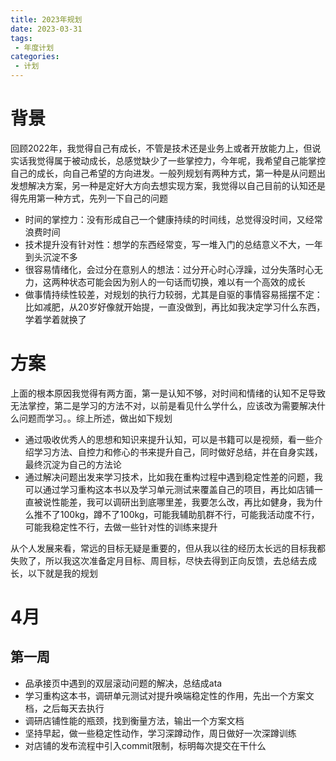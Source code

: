 ```yaml
---
title: 2023年规划
date: 2023-03-31
tags:
 - 年度计划
categories:
 - 计划
---
```

# 背景
回顾2022年，我觉得自己有成长，不管是技术还是业务上或者开放能力上，但说实话我觉得属于被动成长，总感觉缺少了一些掌控力，今年呢，我希望自己能掌控自己的成长，向自己希望的方向进发。一般列规划有两种方式，第一种是从问题出发想解决方案，另一种是定好大方向去想实现方案，我觉得以自己目前的认知还是得先用第一种方式，先列一下自己的问题
- 时间的掌控力：没有形成自己一个健康持续的时间线，总觉得没时间，又经常浪费时间
- 技术提升没有针对性：想学的东西经常变，写一堆入门的总结意义不大，一年到头沉淀不多
- 很容易情绪化，会过分在意别人的想法：过分开心时心浮躁，过分失落时心无力，这两种状态可能会因为别人的一句话而切换，难以有一个高效的成长
- 做事情持续性较差，对规划的执行力较弱，尤其是自驱的事情容易摇摆不定：比如减肥，从20岁好像就开始提，一直没做到，再比如我决定学习什么东西，学着学着就换了

# 方案
上面的根本原因我觉得有两方面，第一是认知不够，对时间和情绪的认知不足导致无法掌控，第二是学习的方法不对，以前是看见什么学什么，应该改为需要解决什么问题而学习。。综上所述，做出如下规划
- 通过吸收优秀人的思想和知识来提升认知，可以是书籍可以是视频，看一些介绍学习方法、自控力和修心的书来提升自己，同时做好总结，并在自身实践，最终沉淀为自己的方法论
- 通过解决问题出发来学习技术，比如我在重构过程中遇到稳定性差的问题，我可以通过学习重构这本书以及学习单元测试来覆盖自己的项目，再比如店铺一直被说性能差，我可以调研出到底哪里差，我要怎么改，再比如健身，我为什么推不了100kg，蹲不了100kg，可能我辅助肌群不行，可能我活动度不行，可能我稳定性不行，去做一些针对性的训练来提升

从个人发展来看，常远的目标无疑是重要的，但从我以往的经历太长远的目标我都失败了，所以我这次准备定月目标、周目标，尽快去得到正向反馈，去总结去成长，以下就是我的规划

# 4月
## 第一周
- 品承接页中遇到的双层滚动问题的解决，总结成ata
- 学习重构这本书，调研单元测试对提升唤端稳定性的作用，先出一个方案文档，之后每天去执行
- 调研店铺性能的瓶颈，找到衡量方法，输出一个方案文档
- 坚持早起，做一些稳定性动作，学习深蹲动作，周日做好一次深蹲训练
- 对店铺的发布流程中引入commit限制，标明每次提交在干什么
